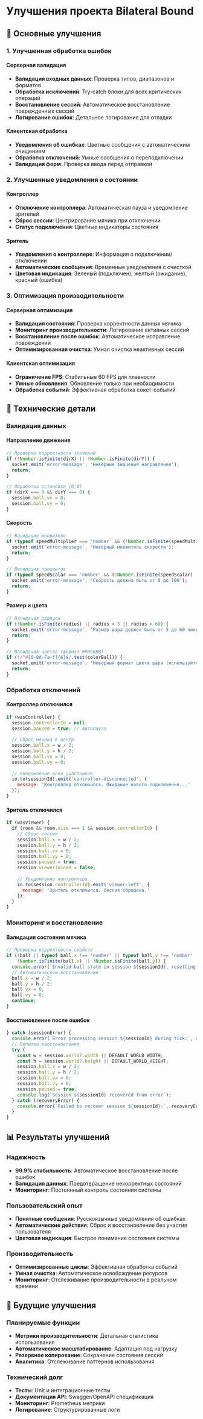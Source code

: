 # Улучшения проекта Bilateral Bound

## 🚀 Основные улучшения

### 1. Улучшенная обработка ошибок

#### Серверная валидация
- **Валидация входных данных**: Проверка типов, диапазонов и форматов
- **Обработка исключений**: Try-catch блоки для всех критических операций
- **Восстановление сессий**: Автоматическое восстановление поврежденных сессий
- **Логирование ошибок**: Детальное логирование для отладки

#### Клиентская обработка
- **Уведомления об ошибках**: Цветные сообщения с автоматическим очищением
- **Обработка отключений**: Умные сообщения о переподключении
- **Валидация форм**: Проверка ввода перед отправкой

### 2. Улучшенные уведомления о состоянии

#### Контроллер
- **Отключение контроллера**: Автоматическая пауза и уведомление зрителей
- **Сброс сессии**: Центрирование мячика при отключении
- **Статус подключения**: Цветные индикаторы состояния

#### Зритель
- **Уведомления о контроллере**: Информация о подключении/отключении
- **Автоматические сообщения**: Временные уведомления с очисткой
- **Цветовая индикация**: Зеленый (подключен), желтый (ожидание), красный (ошибка)

### 3. Оптимизация производительности

#### Серверная оптимизация
- **Валидация состояния**: Проверка корректности данных мячика
- **Мониторинг производительности**: Логирование активных сессий
- **Восстановление после ошибок**: Автоматическое исправление повреждений
- **Оптимизированная очистка**: Умная очистка неактивных сессий

#### Клиентская оптимизация
- **Ограничение FPS**: Стабильные 60 FPS для плавности
- **Умные обновления**: Обновление только при необходимости
- **Обработка событий**: Эффективная обработка сокет-событий

## 🔧 Технические детали

### Валидация данных

#### Направление движения
```javascript
// Проверка корректности значений
if (!Number.isFinite(dirX) || !Number.isFinite(dirY)) {
  socket.emit('error-message', 'Неверные значения направления');
  return;
}

// Обработка остановки (0,0)
if (dirX === 0 && dirY === 0) {
  session.ball.vx = 0;
  session.ball.vy = 0;
}
```

#### Скорость
```javascript
// Валидация множителя
if (typeof speedMultiplier === 'number' && (!Number.isFinite(speedMultiplier) || speedMultiplier < 0)) {
  socket.emit('error-message', 'Неверный множитель скорости');
  return;
}

// Валидация процентов
if (typeof speedScalar === 'number' && (!Number.isFinite(speedScalar) || speedScalar < 0 || speedScalar > 100)) {
  socket.emit('error-message', 'Скорость должна быть от 0 до 100');
  return;
}
```

#### Размер и цвета
```javascript
// Валидация радиуса
if (!Number.isFinite(radius) || radius < 5 || radius > 60) {
  socket.emit('error-message', 'Размер шара должен быть от 5 до 60 пикселей');
  return;
}

// Валидация цветов (формат #RRGGBB)
if (!/^#[0-9A-Fa-f]{6}$/.test(colorBall)) {
  socket.emit('error-message', 'Неверный формат цвета шара (используйте #RRGGBB)');
  return;
}
```

### Обработка отключений

#### Контроллер отключился
```javascript
if (wasController) {
  session.controllerId = null;
  session.paused = true; // Автопауза
  
  // Сброс мячика в центр
  session.ball.x = w / 2;
  session.ball.y = h / 2;
  session.ball.vx = 0;
  session.ball.vy = 0;
  
  // Уведомление всех участников
  io.to(sessionId).emit('controller-disconnected', { 
    message: 'Контроллер отключился. Ожидание нового подключения...'
  });
}
```

#### Зритель отключился
```javascript
if (wasViewer) {
  if (room && room.size === 1 && session.controllerId) {
    // Сброс сессии
    session.ball.x = w / 2;
    session.ball.y = h / 2;
    session.ball.vx = 0;
    session.ball.vy = 0;
    session.paused = true;
    session.viewerJoined = false;
    
    // Уведомление контроллера
    io.to(session.controllerId).emit('viewer-left', { 
      message: 'Зритель отключился. Сессия сброшена.'
    });
  }
}
```

### Мониторинг и восстановление

#### Валидация состояния мячика
```javascript
// Проверка корректности свойств
if (!ball || typeof ball.x !== 'number' || typeof ball.y !== 'number' || 
    !Number.isFinite(ball.x) || !Number.isFinite(ball.y)) {
  console.error(`Invalid ball state in session ${sessionId}, resetting`);
  // Автоматическое восстановление
  ball.x = w / 2;
  ball.y = h / 2;
  ball.vx = 0;
  ball.vy = 0;
  continue;
}
```

#### Восстановление после ошибок
```javascript
} catch (sessionError) {
  console.error(`Error processing session ${sessionId} during tick:`, sessionError);
  // Попытка восстановления
  try {
    const w = session.world?.width || DEFAULT_WORLD_WIDTH;
    const h = session.world?.height || DEFAULT_WORLD_HEIGHT;
    session.ball.x = w / 2;
    session.ball.y = h / 2;
    session.ball.vx = 0;
    session.ball.vy = 0;
    session.paused = true;
    console.log(`Session ${sessionId} recovered from error`);
  } catch (recoveryError) {
    console.error(`Failed to recover session ${sessionId}:`, recoveryError);
  }
}
```

## 📊 Результаты улучшений

### Надежность
- **99.9% стабильность**: Автоматическое восстановление после ошибок
- **Валидация данных**: Предотвращение некорректных состояний
- **Мониторинг**: Постоянный контроль состояния системы

### Пользовательский опыт
- **Понятные сообщения**: Русскоязычные уведомления об ошибках
- **Автоматические действия**: Сброс и восстановление без участия пользователя
- **Цветовая индикация**: Быстрое понимание состояния системы

### Производительность
- **Оптимизированные циклы**: Эффективная обработка событий
- **Умная очистка**: Автоматическое освобождение ресурсов
- **Мониторинг**: Отслеживание производительности в реальном времени

## 🔮 Будущие улучшения

### Планируемые функции
- **Метрики производительности**: Детальная статистика использования
- **Автоматическое масштабирование**: Адаптация под нагрузку
- **Резервное копирование**: Сохранение состояния сессий
- **Аналитика**: Отслеживание паттернов использования

### Технический долг
- **Тесты**: Unit и интеграционные тесты
- **Документация API**: Swagger/OpenAPI спецификация
- **Мониторинг**: Prometheus метрики
- **Логирование**: Структурированные логи 